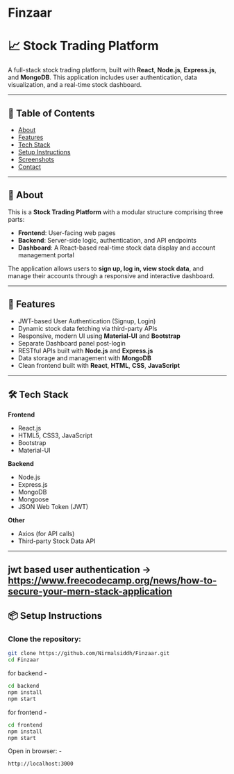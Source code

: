 # Finzaar

# 📈 Stock Trading Platform

A full-stack stock trading platform, built with **React**, **Node.js**, **Express.js**, and **MongoDB**. This application includes user authentication, data visualization, and a real-time stock dashboard.

---

## 📑 Table of Contents

- [About](#about)
- [Features](#features)
- [Tech Stack](#tech-stack)
- [Setup Instructions](#setup-instructions)
- [Screenshots](#screenshots)
- [Contact](#contact)

---

## 📖 About

This is a **Stock Trading Platform** with a modular structure comprising three parts:
- **Frontend**: User-facing web pages
- **Backend**: Server-side logic, authentication, and API endpoints
- **Dashboard**: A React-based real-time stock data display and account management portal

The application allows users to **sign up, log in, view stock data**, and manage their accounts through a responsive and interactive dashboard.

---

## 🚀 Features

- JWT-based User Authentication (Signup, Login)
- Dynamic stock data fetching via third-party APIs
- Responsive, modern UI using **Material-UI** and **Bootstrap**
- Separate Dashboard panel post-login
- RESTful APIs built with **Node.js** and **Express.js**
- Data storage and management with **MongoDB**
- Clean frontend built with **React**, **HTML**, **CSS**, **JavaScript**

---

## 🛠️ Tech Stack

**Frontend**
- React.js
- HTML5, CSS3, JavaScript
- Bootstrap
- Material-UI

**Backend**
- Node.js
- Express.js
- MongoDB
- Mongoose
- JSON Web Token (JWT)

**Other**
- Axios (for API calls)
- Third-party Stock Data API

---
jwt based user authentication -> https://www.freecodecamp.org/news/how-to-secure-your-mern-stack-application
---

## 📦 Setup Instructions

### Clone the repository:
```bash
git clone https://github.com/Nirmalsiddh/Finzaar.git
cd Finzaar

```
for backend -
```bash
cd backend
npm install
npm start
```
for frontend -
```bash
cd frontend
npm install
npm start
```
Open in browser: -
```
http://localhost:3000
```

